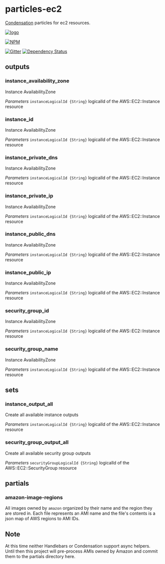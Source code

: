# particles-ec2

[Condensation](https://github.com/kmcgrath/condensation) particles for
ec2 resources.

[![logo](https://raw.githubusercontent.com/SungardAS/condensation/master/docs/images/condensation_logo.png)](https://github.com/SungardAS/condensation)

[![NPM](https://nodei.co/npm/particles-ec2.png)](https://nodei.co/npm/particles-ec2/)

[![Gitter](https://badges.gitter.im/Join%20Chat.svg)](https://gitter.im/SungardAS/condensation?utm_source=badge&utm_medium=badge&utm_campaign=pr-badge)
[![Dependency
Status](https://david-dm.org/SungardAS/particles-ec2.svg?branch=master)](https://david-dm.org/SungardAS/particles-ec2?branch=master)

## outputs

### instance\_availability\_zone
Instance AvailabilityZone

*Parameters*
  `instanceLogicalId {String}` logicalId of the AWS::EC2::Instance resource

### instance\_id
Instance AvailabilityZone

*Parameters*
  `instanceLogicalId {String}` logicalId of the AWS::EC2::Instance resource

### instance\_private\_dns
Instance AvailabilityZone

*Parameters*
  `instanceLogicalId {String}` logicalId of the AWS::EC2::Instance resource

### instance\_private\_ip
Instance AvailabilityZone

*Parameters*
  `instanceLogicalId {String}` logicalId of the AWS::EC2::Instance resource

### instance\_public\_dns
Instance AvailabilityZone

*Parameters*
  `instanceLogicalId {String}` logicalId of the AWS::EC2::Instance resource

### instance\_public\_ip
Instance AvailabilityZone

*Parameters*
  `instanceLogicalId {String}` logicalId of the AWS::EC2::Instance resource

### security\_group\_id
Instance AvailabilityZone

*Parameters*
  `instanceLogicalId {String}` logicalId of the AWS::EC2::Instance resource

### security\_group\_name
Instance AvailabilityZone

*Parameters*
  `instanceLogicalId {String}` logicalId of the AWS::EC2::Instance resource


## sets

### instance\_output\_all
Create all available instance outputs

*Parameters*
  `instanceLogicalId {String}` logicalId of the AWS::EC2::Instance resource


### security\_group\_output\_all
Create all available security group outputs

*Parameters*
  `securityGroupLogicalId {String}` logicalId of the AWS::EC2::SecurityGroup resource

## partials

### amazon-image-regions
All images owned by `amazon` organized by their name and the region they
are stored in.  Each file represents an AMI name and the file's contents
is a json map of AWS regions to AMI IDs.


## Note

At this time neither Handlebars or Condensation support async helpers.
Until then this project will pre-process AMIs owned by Amazon and commit
them to the partials directory here.

